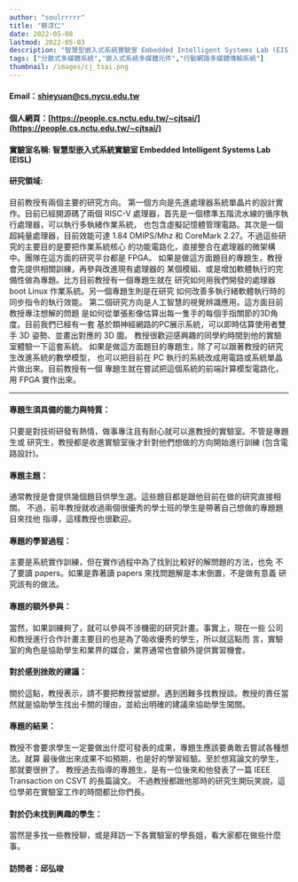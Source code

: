 ```yaml
---
author: "soulrrrrr"
title: "蔡淳仁"
date: 2022-05-08
lastmod: 2022-05-03
description: "智慧型嵌入式系統實驗室 Embedded Intelligent Systems Lab (EISL)"
tags: ["分散式多媒體系統","嵌入式系統多媒體元件","行動網路多媒體傳輸系統"]
thumbnail: /images/cj_tsai.png
---
```


#### Email：shieyuan@cs.nycu.edu.tw

#### 個人網頁：[https://people.cs.nctu.edu.tw/~cjtsai/](https://people.cs.nctu.edu.tw/~cjtsai/)

#### 實驗室名稱: 智慧型嵌入式系統實驗室 Embedded Intelligent Systems Lab (EISL)

#### 研究領域:

目前教授有兩個主要的研究方向。
第一個方向是先進處理器系統單晶片的設計實作。目前已經開源碼了兩個 RISC-V
處理器，首先是一個標準五階流水線的循序執行處理器，可以執行多執緒作業系統，
也包含虛擬記憶體管理電路。其次是一個超純量處理器，目前效能可達 1.84
DMIPS/Mhz 和 CoreMark 2.27。不過這些研究的主要目的是要把作業系統核心
的功能電路化，直接整合在處理器的微架構中。團隊在這方面的研究平台都是 FPGA。
如果是做這方面題目的專題生，教授會先提供相關訓練，再參與改進現有處理器的
某個模組、或是增加軟體執行的完備性做為專題。比方目前教授有一個專題生就在
研究如何用我們開發的處理器 boot Linux 作業系統。另一個專題生則是在研究
如何改善多執行緒軟體執行時的同步指令的執行效能。
第二個研究方向是人工智慧的視覺辨識應用。這方面目前教授專注想解的問題
是如何從單張影像估算出每一隻手的每個手指關節的3D角度。目前我們已經有一套
基於類神經網路的PC展示系統，可以即時估算使用者雙手 3D 姿勢、並畫出對應的 3D 圖。
教授很歡迎感興趣的同學約時間到他的實驗室體驗一下這套系統。
如果是做這方面題目的專題生，除了可以跟著教授的研究生改進系統的數學模型，
也可以把目前在 PC 執行的系統改成用電路或系統單晶片做出來。目前教授有一個
專題生就在嘗試把這個系統的前端計算模型電路化，用 FPGA 實作出來。

---

#### 專題生須具備的能力與特質：

只要是對技術研發有熱情，做事專注且有耐心就可以進教授的實驗室。不管是專題生或
研究生，教授都是收進實驗室後才針對他們想做的方向開始進行訓練 (包含電路設計)。

#### 專題主題：

通常教授是會提供幾個題目供學生選。這些題目都是跟他目前在做的研究直接相關。
不過，前年教授就收過兩個很優秀的學士班的學生是帶著自己想做的專題題目來找他
指導，這樣教授也很歡迎。

#### 專題的學習過程：

主要是系統實作訓練，但在實作過程中為了找到比較好的解問題的方法，也免
不了要讀 papers。如果是靠著讀 papers 來找問題解是本末倒置，不是做有意義
研究該有的做法。

#### 專題的額外參與：

當然，如果訓練夠了，就可以參與不涉機密的研究計畫。事實上，現在一些
公司和教授進行合作計畫主要目的也是為了吸收優秀的學生，所以就這點而
言，實驗室的角色是協助學生和業界的媒合，業界通常也會額外提供實習機會。


#### 對於感到挫敗的建議：
關於這點，教授表示，請不要把教授當塑膠。遇到困難多找教授談。教授的責任當然就是協助學生找出卡關的理由，並給出明確的建議來協助學生闖關。

#### 專題的結果：

教授不會要求學生一定要做出什麼可發表的成果，專題生應該要勇敢去嘗試各種想法。就算
最後做出來成果不如預期，也是好的學習經驗。至於想寫論文的學生，那就要很拚了。
教授過去指導的專題生，是有一位後來和他發表了一篇 IEEE Transaction on CSVT 的長篇論文。
不過教授都跟他那時的研究生開玩笑說，這位學弟在實驗室工作的時間都比你們長。

#### 對於仍未找到興趣的學生：

當然是多找一些教授聊，或是拜訪一下各實驗室的學長姐，看大家都在做些什麼事。

#### 訪問者：邱弘竣
